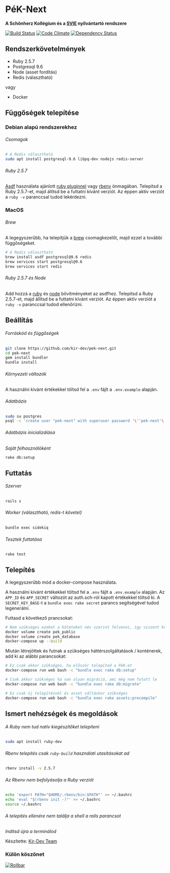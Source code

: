 # PéK-Next

**A Schönherz Kollégium és a [SVIE](https://svie.hu/) nyilvántartó rendszere**

[![Build Status](https://travis-ci.org/kir-dev/pek-next.png?branch=master)](https://travis-ci.org/kir-dev/pek-next)
[![Code Climate](https://codeclimate.com/github/kir-dev/pek-next.png)](https://codeclimate.com/github/kir-dev/pek-next)
[![Dependency Status](https://gemnasium.com/kir-dev/pek-next.png)](https://gemnasium.com/kir-dev/pek-next)

## Rendszerkövetelmények

- Ruby 2.5.7
- Postgresql 9.6
- Node (asset fordítás)
- Redis (választható)

vagy

- Docker

## Függőségek telepítése

### Debian alapú rendszerekhez

###### Csomagok

```bash
# A Redis választható
sudo apt install postgresql-9.6 libpq-dev nodejs redis-server
```

###### Ruby 2.5.7

[Asdf](https://asdf-vm.github.io/asdf/#/core-manage-asdf-vm) használata ajánlott [ruby pluginnel](https://github.com/asdf-vm/asdf-ruby) vagy [rbenv](https://github.com/rbenv/rbenv) önmagában. Telepítsd a Ruby 2.5.7-et, majd állítsd be a futtatni kívánt verziót. Az éppen aktív verziót a `ruby -v` paranccsal tudod lekérdezni.

### MacOS

###### Brew

A legegyszerűbb, ha telepítjük a [brew](https://brew.sh) csomagkezelőt, majd ezzel a további függőségeket.

```bash
# A Redis választható
brew install asdf postgresql@9.6 redis
brew services start postgresql@9.6
brew services start redis
```

###### Ruby 2.5.7 és Node

Add hozzá a [ruby](https://github.com/asdf-vm/asdf-ruby) és [node](https://github.com/asdf-vm/asdf-nodejs) bővítményeket az asdfhez. Telepítsd a Ruby 2.5.7-et, majd állítsd be a futtatni kívánt verziót. Az éppen aktív verziót a `ruby -v` paranccsal tudod ellenőrizni.

## Beállítás

###### Forráskód és függőségek

```bash
git clone https://github.com/kir-dev/pek-next.git
cd pek-next
gem install bundler
bundle install
```

###### Környezeti változók

A használni kívánt értékekkel töltsd fel a `.env` fájlt a `.env.example` alapján.

###### Adatbázis

```bash
sudo su postgres
psql -c 'create user "pek-next" with superuser password '\''pek-next'\'';'
```

###### Adatbázis inicializálása

_Saját felhasználóként_

```bash
rake db:setup
```

## Futtatás

###### Szerver

```bash
rails s
```

###### Worker (választható, redis-t követel)

```bash
bundle exec sidekiq
```

###### Tesztek futtatása

```bash
rake test
```

## Telepítés

A legegyszerűbb mód a docker-compose használata.

A használni kívánt értékekkel töltsd fel a `.env` fájlt a `.env.example` alapján. Az `APP_ID` és `APP_SECRET` változót az auth.sch-ról kapott értékekkel töltsd ki. A `SECRET_KEY_BASE`-t a `bundle exec rake secret` parancs segítségével tudod legenerálni.

Futtasd a következő prancsokat:

```bash
# Nem szükséges ezeket a köteteket név szerint felvenni, így viszont könnyebb lehet hivatkozni rájuk később.
docker volume create pek_public
docker volume create pek_database
docker-compose up --build
```

Miután létrejöttek és futnak a szükséges háttérszolgáltatások / konténerek, add ki az alábbi parancsokat:

```bash
# Ez csak akkor szükséges, ha először telepíted a PéK-et
docker-compose run web bash -c "bundle exec rake db:setup"

# Csak akkor szükséges ha van olyan migráció, ami még nem futott le
docker-compose run web bash -c "bundle exec rake db:migrate"

# Ez csak új telepítésnél és asset váltáskor szükséges
docker-compose run web bash -c "bundle exec rake assets:precompile"
```

## Ismert nehézségek és megoldások

###### A Ruby nem tud natív kiegészítőket telepíteni

```bash
sudo apt install ruby-dev
```

###### Rbenv telepítés csak `ruby-build` használati utasításokat ad

```bash
rbenv install -v 2.5.7
```

###### Az Rbenv nem befolyásolja a Ruby verziót

```bash
echo 'export PATH="$HOME/.rbenv/bin:$PATH"' >> ~/.bashrc
echo 'eval "$(rbenv init -)"' >> ~/.bashrc
source ~/.bashrc
```

###### A telepítés ellenére nem találja a shell a rails parancsot

_Indítsd újra a terminálod_

Készítette: [Kir-Dev Team](https://kir-dev.hu/)

### Külön köszönet

[![Rollbar](public/img/rollbar.png)](https://rollbar.com/)
